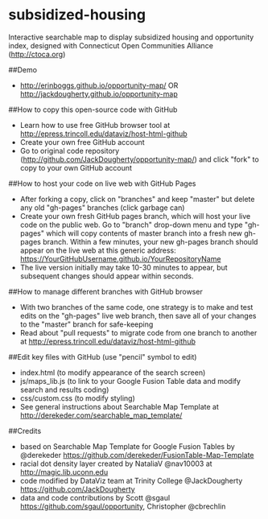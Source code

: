 subsidized-housing
============
Interactive searchable map to display subsidized housing and opportunity index, designed with Connecticut Open Communities Alliance (http://ctoca.org)

##Demo
- http://erinboggs.github.io/opportunity-map/ OR http://jackdougherty.github.io/opportunity-map

##How to copy this open-source code with GitHub
- Learn how to use free GitHub browser tool at http://epress.trincoll.edu/dataviz/host-html-github
- Create your own free GitHub account
- Go to original code repository (http://github.com/JackDougherty/opportunity-map/) and click "fork" to copy to your own GitHub account

##How to host your code on live web with GitHub Pages
- After forking a copy, click on "branches" and keep "master" but delete any old "gh-pages" branches (click garbage can)
- Create your own fresh GitHub pages branch, which will host your live code on the public web. Go to "branch" drop-down menu and type "gh-pages" which will copy contents of master branch into a fresh new gh-pages branch. Within a few minutes, your new gh-pages branch should appear on the live web at this generic address: https://YourGitHubUsername.github.io/YourRepositoryName
- The live version initially may take 10-30 minutes to appear, but subsequent changes should appear within seconds.

##How to manage different branches with GitHub browser
- With two branches of the same code, one strategy is to make and test edits on the "gh-pages" live web branch, then save all of your changes to the "master" branch for safe-keeping
- Read about "pull requests" to migrate code from one branch to another at http://epress.trincoll.edu/dataviz/host-html-github

##Edit key files with GitHub (use "pencil" symbol to edit)
- index.html (to modify appearance of the search screen)
- js/maps_lib.js (to link to your Google Fusion Table data and modify search and results coding)
- css/custom.css (to modify styling)
- See general instructions about Searchable Map Template at http://derekeder.com/searchable_map_template/

##Credits
- based on Searchable Map Template for Google Fusion Tables by @derekeder https://github.com/derekeder/FusionTable-Map-Template
- racial dot density layer created by NataliaV @nav10003 at http://magic.lib.uconn.edu
- code modified by DataViz team at Trinity College @JackDougherty https://github.com/JackDougherty
- data and code contributions by Scott @sgaul https://github.com/sgaul/opportunity, Christopher @cbrechlin
